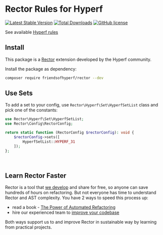 # Rector Rules for Hyperf

[![Latest Stable Version](https://poser.pugx.org/friendsofhyperf/rector/version.png)](https://packagist.org/packages/friendsofhyperf/rector)
[![Total Downloads](https://poser.pugx.org/friendsofhyperf/rector/d/total.png)](https://packagist.org/packages/friendsofhyperf/rector)
[![GitHub license](https://img.shields.io/github/license/friendsofhyperf/rector)](https://github.com/friendsofhyperf/rector)

See available [Hyperf rules](/docs/rector_rules_overview.md)

## Install

This package is a [Rector](https://github.com/rectorphp/rector) extension developed by the Hyperf community.

Install the package as dependency:

```bash
composer require friendsofhyperf/rector --dev
```

## Use Sets

To add a set to your config, use `Rector\Hyperf\Set\HyperfSetList` class and pick one of the constants:

```php
use Rector\Hyperf\Set\HyperfSetList;
use Rector\Config\RectorConfig;

return static function (RectorConfig $rectorConfig): void {
    $rectorConfig->sets([
        HyperfSetList::HYPERF_31
    ]);
};
```

<br>

## Learn Rector Faster

Rector is a tool that [we develop](https://getrector.org/) and share for free, so anyone can save hundreds of hours on refactoring. But not everyone has time to understand Rector and AST complexity. You have 2 ways to speed this process up:

* read a book - <a href="https://leanpub.com/rector-the-power-of-automated-refactoring">The Power of Automated Refactoring</a>
* hire our experienced team to <a href="https://getrector.org/contact">improve your codebase</a>

Both ways support us to and improve Rector in sustainable way by learning from practical projects.